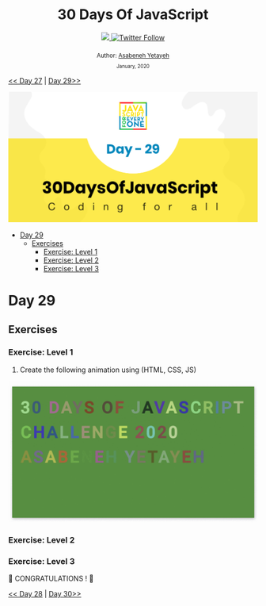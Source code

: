 <div align="center">
  <h1> 30 Days Of JavaScript</h1>
  <a class="header-badge" target="_blank" href="https://www.linkedin.com/in/asabeneh/">
  <img src="https://img.shields.io/badge/style--5eba00.svg?label=LinkedIn&logo=linkedin&style=social">
  </a>
  <a class="header-badge" target="_blank" href="https://twitter.com/Asabeneh">
  <img alt="Twitter Follow" src="https://img.shields.io/twitter/follow/asabeneh?style=social">
  </a>

<sub>Author:
<a href="https://www.linkedin.com/in/asabeneh/" target="_blank">Asabeneh Yetayeh</a><br>
<small> January, 2020</small>
</sub>

</div>

[<< Day 27](https://github.com/Asabeneh/30DaysOfJavaScript/blob/master27_Day27_day_dom_day_7.md) | [Day 29>>](https://github.com/Asabeneh/30DaysOfJavaScript/blob/master/29_Day/29_day_dom_day_9.md)

![Thirty Days Of JavaScript](../images/banners/day_1_29.png)

- [Day 29](#day-29)
  - [Exercises](#exercises)
    - [Exercise: Level 1](#exercise-level-1)
    - [Exercise: Level 2](#exercise-level-2)
    - [Exercise: Level 3](#exercise-level-3)

# Day 29

## Exercises

### Exercise: Level 1

1. Create the following animation using (HTML, CSS, JS)

![Slider](./../images/projects/dom_min_project_30DaysOfJavaScript_color_changing_day_9.1.gif)


### Exercise: Level 2

### Exercise: Level 3

🎉 CONGRATULATIONS ! 🎉

[<< Day 28](https://github.com/Asabeneh/30DaysOfJavaScript/blob/master28_Day28_day_dom_day_8.md) | [Day 30>>](https://github.com/Asabeneh/30DaysOfJavaScript/blob/master/30_Day/30_day_dom_day_10.md)